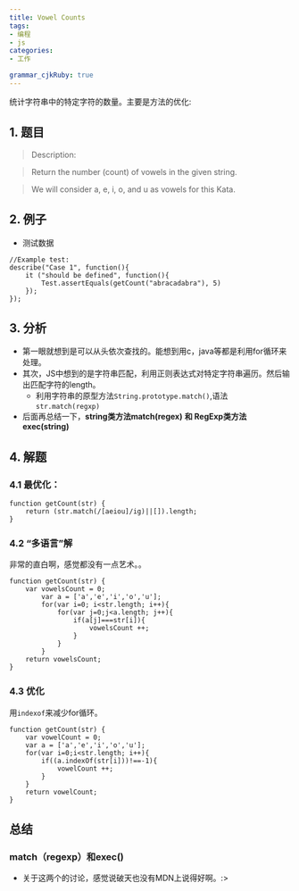 ```yaml
---
title: Vowel Counts
tags: 
- 编程
- js
categories: 
- 工作

grammar_cjkRuby: true
---
```

统计字符串中的特定字符的数量。主要是方法的优化:
<!--more-->
## 1. 题目
> Description:

> Return the number (count) of vowels in the given string.

> We will consider a, e, i, o, and u as vowels for this Kata.

## 2. 例子
* 测试数据

``` javascript?linenums
//Example test:
describe("Case 1", function(){
    it ("should be defined", function(){
        Test.assertEquals(getCount("abracadabra"), 5)
    });
});
```
## 3. 分析
* 第一眼就想到是可以从头依次查找的。能想到用c，java等都是利用for循环来处理。
* 其次，JS中想到的是字符串匹配，利用正则表达式对特定字符串遍历。然后输出匹配字符的length。
	* 利用字符串的原型方法`String.prototype.match()`,语法`str.match(regxp)`
* 后面再总结一下，**string类方法match(regex)** **和 RegExp类方法exec(string)**

## 4. 解题
### 4.1 最优化：
``` javascript?linenums
function getCount(str) {
    return (str.match(/[aeiou]/ig)||[]).length;
}
```
### 4.2 “多语言”解
非常的直白啊，感觉都没有一点艺术。。
``` javascript?linenums
function getCount(str) {
    var vowelsCount = 0;
        var a = ['a','e','i','o','u'];
        for(var i=0; i<str.length; i++){
            for(var j=0;j<a.length; j++){
                if(a[j]===str[i]){
                    vowelsCount ++;
                }
            }
        }
    return vowelsCount;
}
```
### 4.3 优化
用`indexof`来减少for循环。
``` javascript?linenums
function getCount(str) {
    var vowelCount = 0;
    var a = ['a','e','i','o','u'];
    for(var i=0;i<str.length; i++){
        if((a.indexOf(str[i]))!==-1){
            vowelCount ++;
        }
    }
    return vowelCount;
}
```
## 总结
### match（regexp）和exec()
- 关于这两个的讨论，感觉说破天也没有MDN上说得好啊。:>


